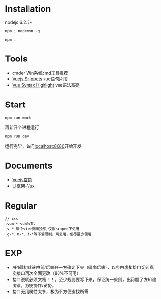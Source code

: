 # Installation

nodejs 6.2.2+

```
npm i nodemon -g
```
```
npm i
```

# Tools

- [cmder](https://github.com/cmderdev/cmder) Win系统cmd工具推荐
- [Vuejs Snippets](https://packagecontrol.io/packages/Vuejs%20Snippets) vue语句片段
- [Vue Syntax Highlight](https://packagecontrol.io/packages/Vue%20Syntax%20Highlight) vue语法高亮


# Start

```
npm run mock
```

再新开个进程运行

```
npm run dev
```

运行完毕，访问[localhost:8080](localhost:8080)开始开发

# Documents

- [Vuejs官网](http://cn.vuejs.org/)
- [UI框架-Vux](https://github.com/airyland/vux)

# Regular

```
// css
.vux-* vux独有，
.v-* 每个view页面独有,仅限scoped下使用
.g-*、m-*、f-*等不受限制，可复用，但尽量少使用
```

# EXP

- API最初就该由前/后端任一方确定下来（偏向后端），以免由虚拟接口切到真实接口再次全面更改（80%不可用）
- 接口说明必须文档！！，至少规则要写下来，保证统一规则，出问题了方知谁出错，方便协作/妥协。
- 接口无用属性太多，极为不方便查找所需
